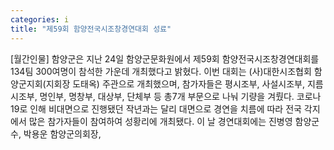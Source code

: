 ```yaml
---
categories: i
title: "제59회 함양전국시조창경연대회 성료"
---
```

[월간인물] 함양군은 지난 24일 함양군문화원에서 제59회 함양전국시조창경연대회를 134팀 300여명이 참석한 가운데 개최했다고 밝혔다. 이번 대회는 (사)대한시조협회 함양군지회(지회장 도태옥) 주관으로 개최했으며, 참가자들은 평시조부, 사설시조부, 지름시조부, 명인부, 명창부, 대상부, 단체부 등 총7개 부문으로 나눠 기량을 겨뤘다. 코로나19로 인해 비대면으로 진행됐던 작년과는 달리 대면으로 경연을 치름에 따라 전국 각지에서 많은 참가자들이 참여하여 성황리에 개최됐다. 이 날 경연대회에는 진병영 함양군수, 박용운 함양군의회장,